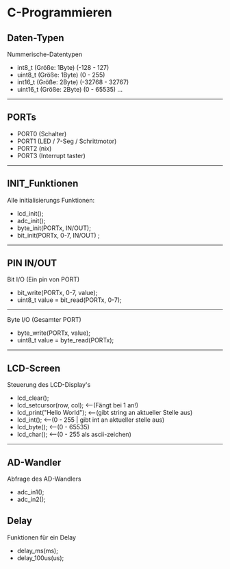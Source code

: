 # C-Programmieren
 ## Daten-Typen
 Nummerische-Datentypen
  * int8_t  (Größe: 1Byte) (-128 - 127)
  * uint8_t (Größe: 1Byte) (0 - 255)
  * int16_t  (Größe: 2Byte) (-32768 - 32767)
  * uint16_t (Größe: 2Byte) (0 - 65535)
  ...
  ---
 ## PORTs
  * PORT0 (Schalter)
  * PORT1 (LED / 7-Seg / Schrittmotor)
  * PORT2 (nix)
  * PORT3 (Interrupt taster)
  ---
 ## INIT_Funktionen
  Alle initialisierungs Funktionen:
  * lcd_init();
  * adc_init();
  * byte_init(PORTx, IN/OUT);
  * bit_init(PORTx, 0-7, IN/OUT) ;
  ---
 ## PIN IN/OUT
  Bit I/O (Ein pin von PORT)
  * bit_write(PORTx, 0-7, value);
  * uint8_t value = bit_read(PORTx, 0-7);
  ---
  Byte I/O (Gesamter PORT)
  * byte_write(PORTx, value);
  * uint8_t value = byte_read(PORTx);
 ---
 ## LCD-Screen
  Steuerung des LCD-Display's
  * lcd_clear();
  * lcd_setcursor(row, col);     <--(Fängt bei 1 an!)
  * lcd_print("Hello World"); <--(gibt string an aktueller Stelle aus)
  * lcd_int(); <--(0 - 255 | gibt int an aktueller stelle aus)
  * lcd_byte(); <--(0 - 65535)
  * lcd_char(); <--(0 - 255 als ascii-zeichen)
 ---
 ## AD-Wandler
  Abfrage des AD-Wandlers
  * adc_in1();
  * adc_in2();
 ## Delay
  Funktionen für ein Delay
  * delay_ms(ms); 
  * delay_100us(us);
